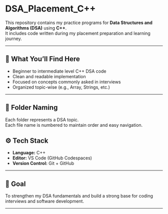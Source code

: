 # DSA_Placement_C++

This repository contains my practice programs for **Data Structures and Algorithms (DSA)** using **C++**.  
It includes code written during my placement preparation and learning journey.

---

## 🚀 What You’ll Find Here

- Beginner to intermediate level C++ DSA code
- Clean and readable implementation
- Focused on concepts commonly asked in interviews
- Organized topic-wise (e.g., Array, Strings, etc.)

---

## 📂 Folder Naming

Each folder represents a DSA topic.  
Each file name is numbered to maintain order and easy navigation.

## ⚙️ Tech Stack

- **Language:** C++
- **Editor:** VS Code (GitHub Codespaces)
- **Version Control:** Git + GitHub

---

## 🎯 Goal

To strengthen my DSA fundamentals and build a strong base for coding interviews and software development.

---
